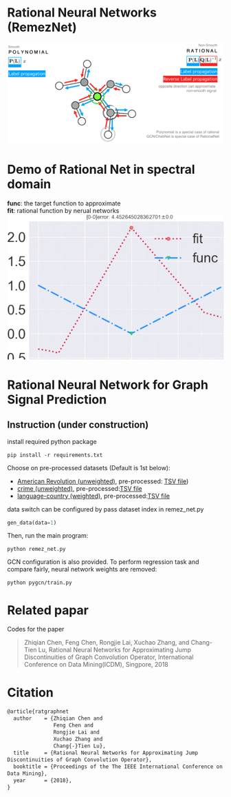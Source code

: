 # Rational Neural Networks (RemezNet)
![remez net](ratnet.png)

# Demo of Rational Net in spectral domain
**func**: the target function to approximate  
**fit**: rational function by nerual networks  
![approximation by rational neural networks](demo.gif)

# Rational Neural Network for Graph Signal Prediction


## Instruction (under construction)
install required python package
```
pip install -r requirements.txt  
```

Choose on pre-processed datasets (Default is 1st below): 
- [American Revolution (unweighted)](https://github.com/corybrunson/triadic), pre-processed: [TSV file](http://konect.uni-koblenz.de/networks/brunson_revolution))
- [crime (unweighted)](http://konect.uni-koblenz.de/networks/moreno_crime), pre-processed:[TSV file](http://konect.uni-koblenz.de/networks/moreno_crime)
- [language-country (weighted)](http://www.unicode.org/cldr/charts/25/supplemental/territory_language_information.html), pre-processed:[TSV file](http://konect.uni-koblenz.de/networks/unicodelang)

data switch can be configured by pass dataset index in remez_net.py
```python
gen_data(data=1)
```
Then, run the main program:
```
python remez_net.py  
```
GCN configuration is also provided. To perform regression task and compare fairly, neural network weights are removed:
```
python pygcn/train.py  
```

# Related papar
Codes for the paper 
> Zhiqian Chen, Feng Chen, Rongjie Lai, Xuchao Zhang, and Chang-Tien Lu, Rational Neural Networks for Approximating Jump Discontinuities of Graph Convolution Operator, International Conference on Data Mining(ICDM), Singpore, 2018

# Citation
```
@article{ratgraphnet
  author    = {Zhiqian Chen and
               Feng Chen and
               Rongjie Lai and
               Xuchao Zhang and
               Chang{-}Tien Lu},
  title     = {Rational Neural Networks for Approximating Jump Discontinuities of Graph Convolution Operator},
  booktitle = {Proceedings of the The IEEE International Conference on Data Mining},
  year      = {2018},
}
```
